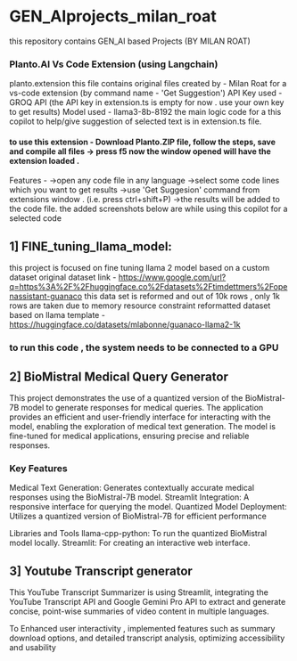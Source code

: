 # GEN_AIprojects_milan_roat
this repository contains GEN_AI based Projects (BY MILAN ROAT)
### Planto.AI Vs Code Extension (using Langchain) 
planto.extension
this file contains original files created by - Milan Roat for a vs-code extension (by command name - 'Get Suggestion')
API Key used - GROQ API (the API key in extension.ts is empty for now . use your own key to get results) Model used - llama3-8b-8192
the main logic code for a this copilot to help/give suggestion of selected text is in extension.ts file.
#### to use this extension - Download Planto.ZIP file, follow the steps, save and compile all files -> press f5 now the window opened will have the extension loaded .
Features - 
->open any code file in any language
->select some code lines which you want to get results
->use 'Get Suggesion' command from extensions window . (i.e. press ctrl+shift+P)
->the results will be added to the code file.
the added screenshots below are while using this copilot for a selected code 

## 1] FINE_tuning_llama_model:
this project is focused on fine tuning llama 2 model 
based on a custom dataset
original dataset link - https://www.google.com/url?q=https%3A%2F%2Fhuggingface.co%2Fdatasets%2Ftimdettmers%2Fopenassistant-guanaco
this data set is reformed and out of 10k rows , only 1k rows are taken due to memory resource constraint
reformatted dataset based on llama template - https://huggingface.co/datasets/mlabonne/guanaco-llama2-1k

### to run this code , the system needs to be connected to a GPU


## 2] BioMistral Medical Query Generator
This project demonstrates the use of a quantized version of the BioMistral-7B model to generate responses for medical queries. The application provides an efficient and user-friendly interface for interacting with the model, enabling the exploration of medical text generation. The model is fine-tuned for medical applications, ensuring precise and reliable responses.

### Key Features
Medical Text Generation: Generates contextually accurate medical responses using the BioMistral-7B model.
Streamlit Integration: A responsive interface for querying the model.
Quantized Model Deployment: Utilizes a  quantized version of BioMistral-7B for efficient performance

Libraries and Tools
llama-cpp-python: To run the quantized BioMistral model locally.
Streamlit: For creating an interactive web interface.


## 3] Youtube Transcript generator 
This YouTube Transcript Summarizer is  using Streamlit, integrating the YouTube Transcript API and Google Gemini
Pro API to extract and generate concise, point-wise summaries of video content in multiple languages.

To Enhanced user interactivity , implemented features such as summary download options, and detailed transcript analysis,
optimizing accessibility and usability







